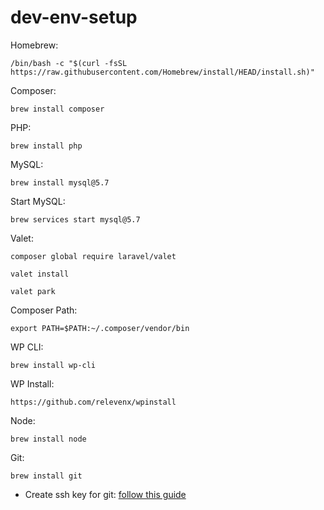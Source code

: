 # dev-env-setup


Homebrew: 
```
/bin/bash -c "$(curl -fsSL https://raw.githubusercontent.com/Homebrew/install/HEAD/install.sh)"
```
Composer: 
```
brew install composer
```
PHP:
```
brew install php
```
MySQL:
```
brew install mysql@5.7
```
Start MySQL:
```
brew services start mysql@5.7
```
Valet:
```
composer global require laravel/valet
```
```
valet install
```
```
valet park
```
Composer Path:
```
export PATH=$PATH:~/.composer/vendor/bin
```
WP CLI:
```
brew install wp-cli
```
WP Install:
```
https://github.com/relevenx/wpinstall
```
Node: 
```
brew install node
```
Git: 
```
brew install git
```
- Create ssh key for git: [follow this guide](https://docs.tritondatacenter.com/public-cloud/getting-started/ssh-keys/generating-an-ssh-key-manually/manually-generating-your-ssh-key-in-mac-os-x)
